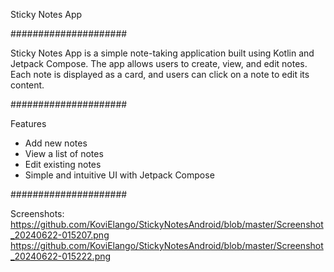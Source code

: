 Sticky Notes App

#####################

Sticky Notes App is a simple note-taking application built using Kotlin and Jetpack Compose. The app allows users to create, view, and edit notes. Each note is displayed as a card, and users can click on a note to edit its content.

#####################

Features

- Add new notes
- View a list of notes
- Edit existing notes
- Simple and intuitive UI with Jetpack Compose

#####################

Screenshots:
https://github.com/KoviElango/StickyNotesAndroid/blob/master/Screenshot_20240622-015207.png
https://github.com/KoviElango/StickyNotesAndroid/blob/master/Screenshot_20240622-015222.png
